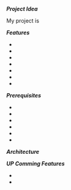 ***Project Idea***


My project is 


***Features***

* 
* 
*
* 
* 
* 
* 



***Prerequisites***


*
* 
*
* 
* 
* 



***Architecture***







***UP Comming Features***

* 

*